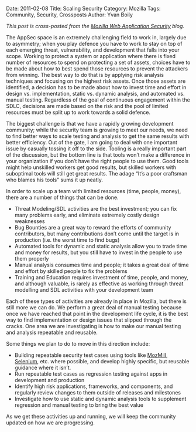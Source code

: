 Date: 2011-02-08 
Title: Scaling Security
Category: Mozilla
Tags: Community, Security, Crossposts
Author: Yvan Boily 

*This post is cross-posted from the [Mozilla Web Application Security](https://blog.mozilla.org/webappsec/2011/02/08/scaling-security/) blog.*

The AppSec space is an extremely challenging field to work in, largely due to asymmetry; when you play defence you have to work to stay on top of each emerging threat, vulnerability, and development that falls into your scope.  Working to protect a system or application where there is fixed number of resources to spend on protecting a set of assets, choices have to be made about how to best spend those resources to prevent the attackers from winning.  The best way to do that is by applying risk analysis techniques and focusing on the highest risk assets.  Once those assets are identified, a decision has to be made about how to invest time and effort in design vs. implementation, static vs. dynamic analysis, and automated vs. manual testing.  Regardless of the goal of continuous engagement within the SDLC, decisions are made based on the risk and the pool of limited resources must be split up to work towards a solid defence.

The biggest challenge is that we have a rapidly growing development community; while the security team is growing to meet our needs, we need to find better ways to scale testing and analysis to get the same results with better efficiency.  Out of the gate, I am going to deal with one important issue by casually tossing it off to the side.  Tooling is a really important part of the discussion, but the bottom line is that tools won’t make a difference in your organization if you don’t have the right people to use them.  Good tools might help unskilled workers get good results, but skilled workers with suboptimal tools will still get great results.  The adage “It’s a poor craftsman who blames his tools” sums it up neatly.

In order to scale up a team with limited resources (time, people, money), there are a number of things that can be done.

* Threat Modeling/SDL activities are the best investment; you can fix many problems early, and eliminate extremely costly design weaknesses
* Bug Bounties  are a great way to reward the efforts of community contributors, but many contributions don’t come until the target is in production (i.e. the worst time to find bugs)
* Automated tools for dynamic and static analysis allow you to trade time and money for results, but you still have to invest in the people to use them properly
* Manual analysis consumes time and people; it takes a great deal of time and effort by skilled people to fix the problems
* Training and Education requires investment of time, people, and money, and although valuable, is rarely as effective as working through threat modelling and SDL activities with your development team

Each of these types of activities are already in place in Mozilla, but there is still more we can do.  We perform a great deal of manual testing because once we have reached that point in the development life cycle, it is the best way to find implementation or design issues that slipped through the cracks.   One area we are investigating is how to make our manual testing and analysis repeatable and reusable.

Some things we plan to do to move in this direction include:

* Building repeatable security test cases using tools like [MozMill](https://developer.mozilla.org/en/Mozmill), [Selenium](http://seleniumhq.org/), etc. where possible, and develop highly specific, but reusable guidance where it isn’t.
* Run repeatable test cases as regression testing against apps in development and production
* Identify high risk applications, frameworks, and components, and regularly review changes to them outside of releases and milestones
* Investigate how to use static and dynamic analysis tools to supplement regression and manual testing to bring the best value

As we get these activities up and running, we will keep the community updated on how we are progressing.

